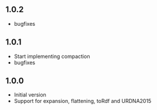 ## 1.0.2
- bugfixes

## 1.0.1
- Start implementing compaction
- bugfixes

## 1.0.0
- Initial version
- Support for expansion, flattening, toRdf and URDNA2015
